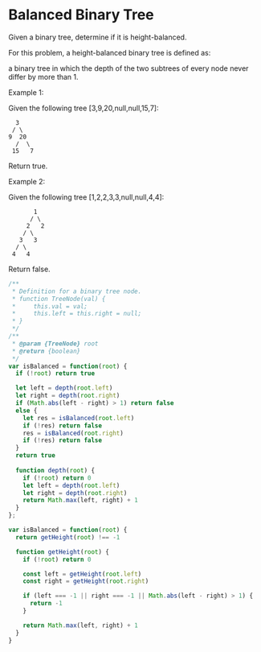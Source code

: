 # Balanced Binary Tree

Given a binary tree, determine if it is height-balanced.

For this problem, a height-balanced binary tree is defined as:

a binary tree in which the depth of the two subtrees of every node never differ by more than 1.

Example 1:

Given the following tree [3,9,20,null,null,15,7]:

      3
     / \
    9  20
      /  \
     15   7

Return true.

Example 2:

Given the following tree [1,2,2,3,3,null,null,4,4]:

           1
          / \
         2   2
        / \
       3   3
      / \
     4   4

Return false.


```JavaScript
/**
 * Definition for a binary tree node.
 * function TreeNode(val) {
 *     this.val = val;
 *     this.left = this.right = null;
 * }
 */
/**
 * @param {TreeNode} root
 * @return {boolean}
 */
var isBalanced = function(root) {
  if (!root) return true

  let left = depth(root.left)
  let right = depth(root.right)
  if (Math.abs(left - right) > 1) return false
  else {
    let res = isBalanced(root.left)
    if (!res) return false
    res = isBalanced(root.right)
    if (!res) return false
  }
  return true
  
  function depth(root) {
    if (!root) return 0
    let left = depth(root.left)
    let right = depth(root.right)
    return Math.max(left, right) + 1
  }
};

var isBalanced = function(root) {
  return getHeight(root) !== -1

  function getHeight(root) {
    if (!root) return 0

    const left = getHeight(root.left)
    const right = getHeight(root.right)

    if (left === -1 || right === -1 || Math.abs(left - right) > 1) {
      return -1
    }

    return Math.max(left, right) + 1
  }
}
```


